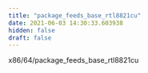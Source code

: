```yaml
---
title: "package_feeds_base_rtl8821cu"
date: 2021-06-03 14:30:33.603938
hidden: false
draft: false
---
```


x86/64/package_feeds_base_rtl8821cu

